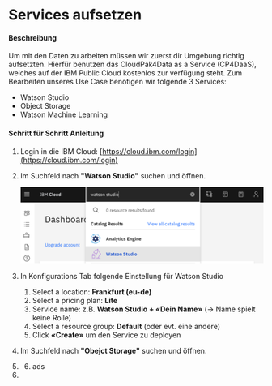 # Services aufsetzen

#### Beschreibung

Um mit den Daten zu arbeiten müssen wir zuerst dir Umgebung richtig aufsetzten. Hierfür benutzen das CloudPak4Data as a Service \(CP4DaaS\), welches auf der IBM Public Cloud kostenlos zur verfügung steht. Zum Bearbeiten unseres Use Case benötigen wir folgende 3 Services:  
- Watson Studio  
- Object Storage  
- Watson Machine Learning

#### Schritt für Schritt Anleitung

1. Login in die IBM Cloud: [https://cloud.ibm.com/login](https://cloud.ibm.com/login) 
2. Im Suchfeld nach **"Watson Studio"** suchen und öffnen.

   ![](../../../../.gitbook/assets/image%20%2853%29.png)  

3. In Konfigurations Tab folgende Einstellung für Watson Studio
   1. Select a location: **Frankfurt \(eu-de\)**
   2. Select a pricing plan: **Lite**
   3. Service name: z.B. **Watson Studio + «Dein Name»** \(-&gt; Name spielt keine Rolle\)
   4. Select a resource group: **Default** \(oder evt. eine andere\)
   5. Click **«Create»** um den Service zu deployen 
4. Im Suchfeld nach **"Obejct Storage"** suchen und öffnen.
5. 6. ads
7. 




